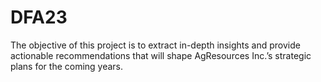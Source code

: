 # DFA23
The objective of this project is to extract in-depth insights and provide actionable recommendations that will shape AgResources Inc.’s strategic plans for the coming years. 
